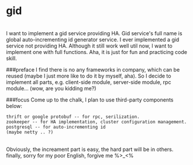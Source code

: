 gid
===
<br/>
I want to implement a gid service providing HA. Gid  service's full name is global  auto-incrementing  id generator service. I ever implemented a gid service not providing HA. Although it still work well util now, I want to implement one with full functions. Aha, it is just for fun and practicing code skill.<br/>


###preface
I find there is no any frameworks in company, which can be reused (maybe I just more like to do it by myself, aha). So I decide to implement all parts, e.g. client-side module, server-side module, rpc module... (wow, are you kidding me?)<br/>


###focus
Come up to the chalk, I plan to use third-party components below:

    thrift or google protobuf -- for rpc, serilization.
    zookeeper -- for HA implementation, cluster configuration management.
    postgresql -- for auto-incrementing id
    (maybe netty .. ?)
<br/>
Obviously, the increament part is easy, the hard part will be in others.<br/>
finally, sorry for my poor English, forgive me %>_<%<br/>
